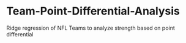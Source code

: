 # Team-Point-Differential-Analysis
Ridge regression of NFL Teams to analyze strength based on point differential
